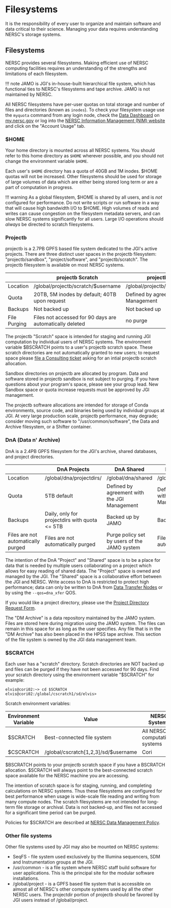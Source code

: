 # Filesystems

It is the responsibility of every user to organize and maintain
software and data critical to their science. Managing your data
requires understanding NERSC's storage systems.

## Filesystems

NERSC provides several filesystems. Making efficient use of NERSC
computing facilities requires an understanding of the
strengths and limitations of each filesystem.

!!! note
	JAMO is JGI's in-house-built hierarchical file system, which
	has functional ties to NERSC's filesystems and tape
	archive. JAMO is not maintained by NERSC.

All NERSC filesystems have per-user quotas on total storage and
number of files and directories (known as `inodes`). To
check your filesystem usage use the `myquota` command from any login
node, check the [Data Dashboard](https://my.nersc.gov/data-mgt.php)
on [my.nersc.gov](https://my.nersc.gov) or log into
the [NERSC Information Management (NIM) website](https://nim.nersc.gov)
and click on the "Account Usage" tab.

### $HOME

Your home directory is mounted across all NERSC systems.  You should
refer to this home directory as `$HOME` wherever possible, and you
should not change the environment variable `$HOME`.

Each user's `$HOME` directory has a quota of 40GB and 1M inodes. \$HOME
quotas will not be increased. Other filesystems should be used for
storage of large volumes of data which are either being stored long term
or are a part of computation in progress.

!!! warning
	As a global filesystem, \$HOME is shared by all users, and
	is *not* configured for performance. Do not write scripts or run
	software in a way that will cause high bandwidth I/O to
	\$HOME. High volumes of reads and writes can cause congestion on
	the filesystem metadata servers, and can slow NERSC systems
	significantly for all users. Large I/O operations should *always*
	be directed to scratch filesystems.

### Projectb

projectb is a 2.7PB GPFS based file system dedicated to the JGI's
active projects.  There are three distinct user spaces in the projectb
filesystem: "projectb/sandbox", "project/software", and "projectb/scratch".
The projectb filesystem is available on most NERSC systems.

| 	|projectb Scratch|projectb Sandbox|projectb Software|
|---|---|---|---|
|Location|/global/projectb/scratch/\$username|/global/projectb/sandbox/$program|/global/projectb/software/$group|
|Quota|20TB, 5M inodes by default; 40TB upon request|Defined by agreement with JGI Management|500GB, 500K inodes|
|Backups|Not backed up|Not backed up|Backed up|
|File Purging|Files not accessed for 90 days are automatically deleted|no purge|no purge|

The projectb "Scratch" space is intended for staging and
running JGI computation by individual users of NERSC systems.
The environment variable \$BSCRATCH points to a user's projectb scratch space.
These scratch directories are not automatically granted to new users; to request
space please [file a Consulting ticket](https://help.nersc.gov) asking for 
an intial projectb scratch allocation.

Sandbox directories on projectb are allocated by program. Data and software
stored in projectb sandbox is not subject to purging.  If you have questions
about your program's space, please see your group lead. New Sandbox
space or quota increase requests must be approved by JGI management.

The projectb software allocations are intended for storage of
Conda environments, source code, and binaries being used by individual
groups at JGI. At very large production scale, projectb performance,
may degrade; consider moving such software to "/usr/common/software", 
the Data and Archive filesystem, or a Shifter container.

### DnA (Data n' Archive)

DnA is a 2.4PB GPFS filesystem for the JGI's archive, shared
databases, and project directories.

| 	|DnA Projects|DnA Shared|DnA DM Archive|
|---|---|---|---|
|Location|/global/dna/projectdirs/|/global/dna/shared|/global/dna/dm_archive|
|Quota|5TB default|Defined by agreement with the JGI Management|Defined by agreement with the JGI Management|
|Backups|Daily, only for projectdirs with quota <= 5TB|Backed up by JAMO|Backed up by JAMO|
|Files are not automatically purged|Files are not automatically purged|Purge policy set by users of the JAMO system|Files are not automatically purged|

The intention of the DnA "Project" and "Shared" space is to be a place
for data that is needed by multiple users collaborating on a project
which allows for easy reading of shared data. The "Project" space is
owned and managed by the JGI.  The "Shared" space is a collaborative
effort between the JGI and NERSC. Write access to DnA is restricted
to protect high performance; data can only be written to DnA from
[Data Transfer Nodes](../../systems/dtn/index.md)
or by using the `--qos=dna_xfer` QOS.

If you would like a project directory, please use the
[Project Directory Request Form](https://www.nersc.gov/users/storage-and-file-systems/file-systems/project-directory-request-form/).

The "DM Archive" is a data repository maintained by the JAMO system.
Files are stored here during migration using the JAMO system.  The
files can remain in this space for as long as the user specifies.  Any
file that is in the "DM Archive" has also been placed in the HPSS tape
archive.  This section of the file system is owned by the JGI data
management team.

### $SCRATCH

Each user has a "scratch" directory.  Scratch directories are NOT
backed up and files can be purged if they have not been accessed for 90
days. Find your scratch directory using the environment variable
"$SCRATCH" for example:

```
elvis@cori02:~> cd $SCRATCH
elvis@cori02:/global/cscratch1/sd/elvis> 
```

Scratch environment variables:

|Environment Variable|Value|NERSC Systems|
|---|---|---|
\$SCRATCH|Best-connected file system|All NERSC computational systems|
\$CSCRATCH|/global/cscratch[1,2,3]/sd/$username|Cori|

\$BSCRATCH points to your projectb scratch space if you have a
BSCRATCH allocation.  \$SCRATCH will always point to the
best-connected scratch space available for the NERSC machine you are
accessing.  

The intention of scratch space is for staging, running, and completing
calculations on NERSC systems.  Thus these filesystems are
configured for best performance when usage is wide-scale file reading
and writing from many compute nodes.  The scratch filesystems are not
intended for long-term file storage or archival. Data is not backed-up,
and files not accessed for a significant time period can be purged.

Policies for \$SCRATCH are described at [NERSC Data Management Policy](../../data/policy.md#scratch-file-systems).

### Other file systems
Other file systems used by JGI may also be mounted on NERSC systems:

* SeqFS - file system used exclusively by the Illumina sequencers, SDM
  and Instrumentation groups at the JGI.
* /usr/common - is a file system where NERSC staff build software for
  user applications.  This is the principal site for the modular
  software installations.
* /global/project - is a GPFS based file system that is accessible on
  almost all of NERSC's other compute systems used by all the other
  NERSC users.  The projectdir portion of projectb should be favored
  by JGI users instead of /global/project.

